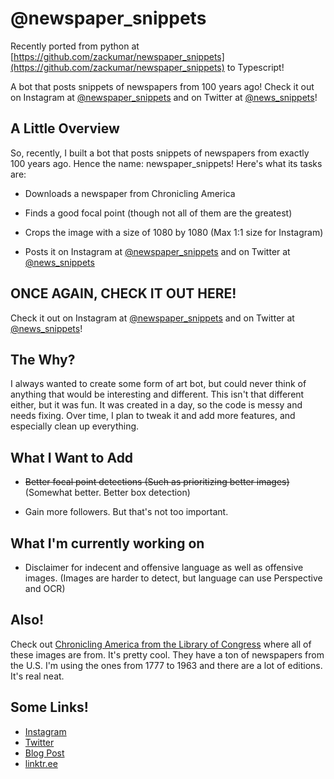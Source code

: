 # @newspaper_snippets

Recently ported from python at [https://github.com/zackumar/newspaper_snippets](https://github.com/zackumar/newspaper_snippets) to Typescript!

A bot that posts snippets of newspapers from 100 years ago! Check it out on Instagram at [@newspaper_snippets](https://instagram.com/newspaper_snippets) and on Twitter at [@news_snippets](https://twitter.com/news_snippets)!

## A Little Overview

So, recently, I built a bot that posts snippets of newspapers from exactly 100 years ago. Hence the name: newspaper_snippets! Here's what its tasks are:

-   Downloads a newspaper from Chronicling America

-   Finds a good focal point (though not all of them are the greatest)

-   Crops the image with a size of 1080 by 1080 (Max 1:1 size for Instagram)

-   Posts it on Instagram at [@newspaper_snippets](https://instagram.com/newspaper_snippets) and on Twitter at [@news_snippets](https://twitter.com/news_snippets)

## ONCE AGAIN, CHECK IT OUT HERE!

Check it out on Instagram at [@newspaper_snippets](https://instagram.com/newspaper_snippets) and on Twitter at [@news_snippets](https://twitter.com/news_snippets)!

## The Why?

I always wanted to create some form of art bot, but could never think of anything that would be interesting and different. This isn't that different either, but it was fun. It was created in a day, so the code is messy and needs fixing. Over time, I plan to tweak it and add more features, and especially clean up everything.

## What I Want to Add

-   ~~Better focal point detections (Such as prioritizing better images)~~ (Somewhat better. Better box detection)

-   Gain more followers. But that's not too important.

## What I'm currently working on

-   Disclaimer for indecent and offensive language as well as offensive images. (Images are harder to detect, but language can use Perspective and OCR)

## Also!

Check out [Chronicling America from the Library of Congress](https://chroniclingamerica.loc.gov/) where all of these images are from. It's pretty cool. They have a ton of newspapers from the U.S. I'm using the ones from 1777 to 1963 and there are a lot of editions. It's real neat.

## Some Links!

-   [Instagram](https://instagram.com/newspaper_snippets)
-   [Twitter](https://twitter.com/news_snippets)
-   [Blog Post](https://zackumar.github.io/blog?title=@newspaper_snippets)
-   [linktr.ee](https://linktr.ee/news_snips)
